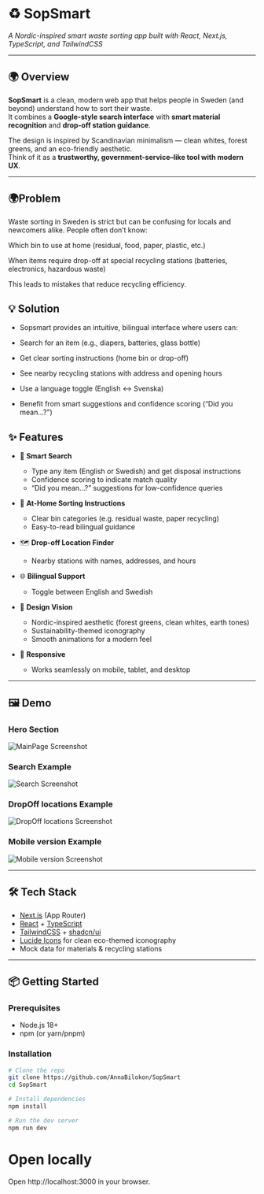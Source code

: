 # ♻️ SopSmart

_A Nordic-inspired smart waste sorting app built with React, Next.js, TypeScript, and TailwindCSS_

---

## 🌍 Overview

**SopSmart** is a clean, modern web app that helps people in Sweden (and beyond) understand how to sort their waste.  
It combines a **Google-style search interface** with **smart material recognition** and **drop-off station guidance**.

The design is inspired by Scandinavian minimalism — clean whites, forest greens, and an eco-friendly aesthetic.  
Think of it as a **trustworthy, government-service–like tool with modern UX**.

---

## 🌍Problem

Waste sorting in Sweden is strict but can be confusing for locals and newcomers alike. People often don’t know:

Which bin to use at home (residual, food, paper, plastic, etc.)

When items require drop-off at special recycling stations (batteries, electronics, hazardous waste)

This leads to mistakes that reduce recycling efficiency.

## 💡 Solution

- Sopsmart provides an intuitive, bilingual interface where users can:

- Search for an item (e.g., diapers, batteries, glass bottle)

- Get clear sorting instructions (home bin or drop-off)

- See nearby recycling stations with address and opening hours

- Use a language toggle (English ↔ Svenska)

- Benefit from smart suggestions and confidence scoring (“Did you mean…?”)

## ✨ Features

- 🔎 **Smart Search**

  - Type any item (English or Swedish) and get disposal instructions
  - Confidence scoring to indicate match quality
  - “Did you mean…?” suggestions for low-confidence queries

- 🏡 **At-Home Sorting Instructions**

  - Clear bin categories (e.g. residual waste, paper recycling)
  - Easy-to-read bilingual guidance

- 🗺 **Drop-off Location Finder**

  - Nearby stations with names, addresses, and hours

- 🌐 **Bilingual Support**

  - Toggle between English and Swedish

- 🎨 **Design Vision**

  - Nordic-inspired aesthetic (forest greens, clean whites, earth tones)
  - Sustainability-themed iconography
  - Smooth animations for a modern feel

- 📱 **Responsive**
  - Works seamlessly on mobile, tablet, and desktop

---

## 🖼️ Demo

### Hero Section

![MainPage Screenshot](public/demo/pic1.png)

### Search Example

![Search Screenshot](public/demo/pic2.png)

### DropOff locations Example

![DropOff locations Screenshot](public/demo/pic3.png)

### Mobile version Example

![Mobile version Screenshot](public/demo/pic4.png)

---

## 🛠️ Tech Stack

- [Next.js](https://nextjs.org/) (App Router)
- [React](https://react.dev/) + [TypeScript](https://www.typescriptlang.org/)
- [TailwindCSS](https://tailwindcss.com/) + [shadcn/ui](https://ui.shadcn.com/)
- [Lucide Icons](https://lucide.dev/) for clean eco-themed iconography
- Mock data for materials & recycling stations

---

## 📦 Getting Started

### Prerequisites

- Node.js 18+
- npm (or yarn/pnpm)

### Installation

```bash
# Clone the repo
git clone https://github.com/AnnaBilokon/SopSmart
cd SopSmart

# Install dependencies
npm install

# Run the dev server
npm run dev
```

# Open locally

Open http://localhost:3000 in your browser.
